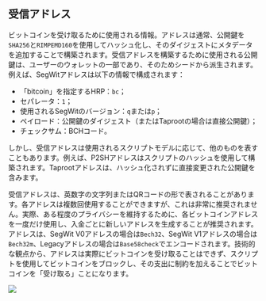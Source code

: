 ## 受信アドレス

ビットコインを受け取るために使用される情報。アドレスは通常、公開鍵を`SHA256`と`RIMPEMD160`を使用してハッシュ化し、そのダイジェストにメタデータを追加することで構築されます。受信アドレスを構築するために使用される公開鍵は、ユーザーのウォレットの一部であり、そのためシードから派生されます。例えば、SegWitアドレスは以下の情報で構成されます：
* 「bitcoin」を指定するHRP：`bc`；
* セパレータ：`1`；
* 使用されるSegWitのバージョン：`q`または`p`；
* ペイロード：公開鍵のダイジェスト（またはTaprootの場合は直接公開鍵）；
* チェックサム：BCHコード。

しかし、受信アドレスは使用されるスクリプトモデルに応じて、他のものを表すこともあります。例えば、P2SHアドレスはスクリプトのハッシュを使用して構築されます。Taprootアドレスは、ハッシュ化されずに直接変更された公開鍵を含みます。

受信アドレスは、英数字の文字列またはQRコードの形で表されることがあります。各アドレスは複数回使用することができますが、これは非常に推奨されません。実際、ある程度のプライバシーを維持するために、各ビットコインアドレスを一度だけ使用し、入金ごとに新しいアドレスを生成することが推奨されます。アドレスは、SegWit V0アドレスの場合は`Bech32`、SegWit V1アドレスの場合は`Bech32m`、Legacyアドレスの場合は`Base58check`でエンコードされます。技術的な観点から、アドレスは実際にビットコインを受け取ることはできず、スクリプトを使用してビットコインをブロックし、その支出に制約を加えることでビットコインを「受け取る」ことになります。

![](../../dictionnaire/assets/23.png)